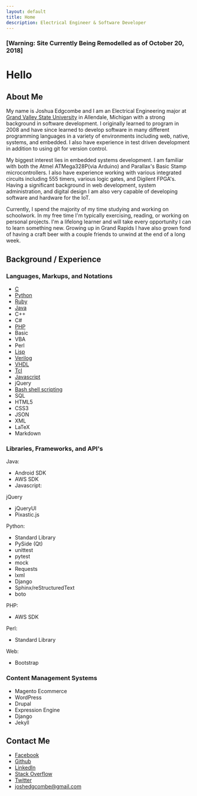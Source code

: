 ```yaml
---
layout: default
title: Home
description: Electrical Engineer & Software Developer
---
```


### [Warning: Site Currently Being Remodelled as of October 20, 2018]

# Hello

## About Me

My name is Joshua Edgcombe and I am an Electrical Engineering major at [Grand Valley State University](http://www.gvsu.edu/) in Allendale, Michigan with a strong background in software development. I originally learned to program in 2008 and have since learned to develop software in many different programming languages in a variety of environments including web, native, systems, and embedded. I also have experience in test driven development in addition to using git for version control.

My biggest interest lies in embedded systems development. I am familiar with both the Atmel ATMega328P(via Arduino) and Parallax's Basic Stamp microcontrollers. I also have experience working with various integrated circuits including 555 timers, various logic gates, and Digilent FPGA's. Having a significant background in web development, system administration, and digital design I am also very capable of developing software and hardware for the IoT.

Currently, I spend the majority of my time studying and working on schoolwork. In my free time I'm typically exercising, reading, or working on personal projects. I'm a lifelong learner and will take every opportunity I can to learn something new. Growing up in Grand Rapids I have also grown fond of having a craft beer with a couple friends to unwind at the end of a long week.

## Background / Experience

### Languages, Markups, and Notations

- [C](https://github.com/midimaster21b?tab=repositories&q=&type=&language=c)
- [Python](https://github.com/midimaster21b?tab=repositories&q=&type=&language=python)
- [Ruby](https://github.com/midimaster21b?tab=repositories&q=&type=&language=ruby)
- [Java](https://github.com/midimaster21b?tab=repositories&q=&type=&language=java)
- C++
- C#
- [PHP](https://github.com/midimaster21b?tab=repositories&q=&type=&language=php)
- Basic
- VBA
- Perl
- [Lisp](https://github.com/midimaster21b?tab=repositories&q=&type=&language=emacs+lisp)
- [Verilog](https://github.com/midimaster21b?tab=repositories&q=&type=&language=verilog)
- [VHDL](https://github.com/midimaster21b?tab=repositories&q=&type=&language=vhdl)
- [Tcl](https://github.com/midimaster21b?tab=repositories&q=&type=&language=tcl)
- [Javascript](https://github.com/midimaster21b?tab=repositories&q=&type=&language=javascript)
- jQuery
- [Bash shell scripting](https://github.com/midimaster21b?tab=repositories&q=&type=&language=shell)
- SQL
- HTML5
- CSS3
- JSON
- XML
- LaTeX
- Markdown

### Libraries, Frameworks, and API's

Java:
- Android SDK
- AWS SDK
- Javascript:

jQuery
- jQueryUI
- Pixastic.js

Python:
- Standard Library
- PySide (Qt)
- unittest
- pytest
- mock
- Requests
- lxml
- Django
- Sphinx/reStructuredText
- boto

PHP:
- AWS SDK

Perl:
- Standard Library

Web:
- Bootstrap

### Content Management Systems
- Magento Ecommerce
- WordPress
- Drupal
- Expression Engine
- Django
- Jekyll

## Contact Me
- [Facebook](https://www.facebook.com/josh.edgcombe)
- [Github](https://github.com/midimaster21b)
- [LinkedIn](https://www.linkedin.com/in/joshuaedgcombe)
- [Stack Overflow](https://careers.stackoverflow.com/joshuaedgcombe)
- [Twitter](https://twitter.com/midimaster21b)
- <joshedgcombe@gmail.com>

